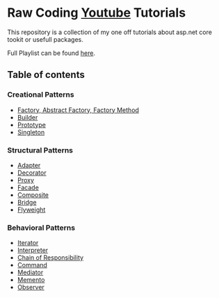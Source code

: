 # Raw Coding [Youtube](https://www.youtube.com/c/RawCoding) Tutorials 
This repository is a collection of my one off tutorials about asp.net core tookit or usefull packages.

Full Playlist can be found [here](https://www.youtube.com/playlist?list=PLOeFnOV9YBa4ary9fvCULLn7ohNKR6Ees).

## Table of contents

### Creational Patterns

- [Factory, Abstract Factory, Factory Method](https://youtu.be/xN7EFHU_rXA)
- [Builder](https://youtu.be/WfBsYo20D_I)
- [Prototype](https://youtu.be/fqaoCDyxb1w)
- [Singleton](https://youtu.be/9_9hI69fwhg)

### Structural Patterns

- [Adapter](https://youtu.be/9ZFN8DrvcYA)
- [Decorator](https://youtu.be/6rTnCkdbJA4)
- [Proxy](https://youtu.be/m0aXyRDEQqU)
- [Facade](https://youtu.be/xzpp5_ak8Hg)
- [Composite](https://youtu.be/UsynwPeipb8)
- [Bridge](https://youtu.be/ECBimbOaPs0)
- [Flyweight](https://youtu.be/XxOFsO-Xw8k)


### Behavioral Patterns

- [Iterator](https://youtu.be/Gco6zF_ygSc)
- [Interpreter](https://youtu.be/Vc3aiaAcIME)
- [Chain of Responsibility](https://youtu.be/YQ03IyRu1Zo)
- [Command](https://youtu.be/nW2ahdZojho)
- [Mediator](https://youtu.be/VYLD75sU1rw)
- [Memento](https://youtu.be/SAaIsErpGDY)
- [Observer](https://youtu.be/8nICu7ZSPtE)
